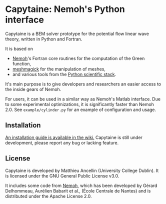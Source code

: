 # Capytaine: Nemoh's Python interface

Capytaine is a BEM solver prototype for the potential flow linear wave theory, written in Python and Fortran.

It is based on
* [Nemoh](https://lheea.ec-nantes.fr/logiciels-et-brevets/nemoh-presentation-192863.kjsp)'s Fortran core routines for the computation of the Green function,
* [meshmagick](https://github.com/LHEEA/meshmagick) for the manipulation of meshes,
* and various tools from the [Python scientific stack](https://scipy.org/).

It's main purpose is to give developers and researchers an easier access to the inside gears of Nemoh.

For users, it can be used in a similar way as Nemoh's Matlab interface. Due to some experimental optimizations, it is significantly faster than Nemoh 2.0. See `example/cylinder.py` for an example of configuration and usage.

## Installation

[An installation guide is available in the wiki.](https://github.com/mancellin/capytaine/wiki/Installation)
Capytaine is still under development, please report any bug or lacking feature.

## License

Capytaine is developed by Matthieu Ancellin (University College Dublin).
It is licensed under the GNU General Public License v3.0.

It includes some code from [Nemoh](https://lheea.ec-nantes.fr/logiciels-et-brevets/nemoh-presentation-192863.kjsp), which has been developed by Gérard Delhommeau, Aurélien Babarit et al., (École Centrale de Nantes) and is distributed under the Apache License 2.0.
